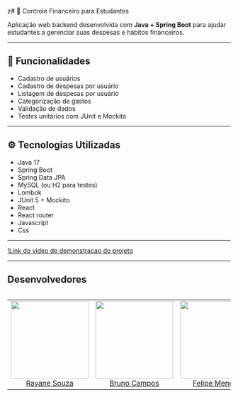 z# 💸 Controle Financeiro para Estudantes

Aplicação web backend desenvolvida com **Java + Spring Boot** para ajudar estudantes a gerenciar suas despesas e hábitos financeiros.

---

## 🧾 Funcionalidades

- Cadastro de usuários
- Cadastro de despesas por usuário
- Listagem de despesas por usuário
- Categorização de gastos
- Validação de dados
- Testes unitários com JUnit e Mockito

---

## ⚙️ Tecnologias Utilizadas

- Java 17
- Spring Boot
- Spring Data JPA
- MySQL (ou H2 para testes)
- Lombok
- JUnit 5 + Mockito
- React
- React router
- Javascript
- Css
---

[!Link do video de demonstracao do projeto](https://youtu.be/r3AdQROdZho)

---

## <strong>Desenvolvedores</strong>
<table align="left">
  <tr>
    <td align="center"> <img src="https://avatars.githubusercontent.com/u/133218648?v=4" width=175/></br><a href="https://github.com/szrayane">Rayane Souza</a> 
   </td>
   <td align="center"> <img src="https://avatars.githubusercontent.com/u/69654449?v=4" width=175/></br><a href="https://github.com/AlgumaCoisa2">Bruno Campos</a> 
   </td>
    <td align="center"> <img src="https://avatars.githubusercontent.com/u/82682533?v=4" width=175/></br><a href="https://github.com/AlgumaCoisa2">Felipe Menezes</a> 
   </td>
  </tr>
</table>
